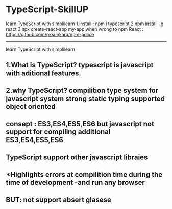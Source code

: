 # TypeScript-SkillUP
learn TypeScript  with simplilearn
1.install : npm i typescript
2.npm install -g react
3.npx create-react-app my-app
when wrong to npm React : https://github.com/pksunkara/npm-police

------------------------------------------------------



learn TypeScript  with simplilearn

1.What is TypeScript?
            typescript is javascript with aditional features.
---------------------------------------------------
2.why TypeScript?
        compilition
        type system for javascript system
        strong static typing 
        supported object oriented
---------------------------------------------------
consept : ES3,ES4,ES5,ES6 but javascript not support for compiling  additional ES3,ES4,ES5,ES6
---------------------------------------------------
TypeScript support other javascript libraies 
---------------------------------------------------
*Highlights errors at compilition time during the time of development
-and run any browser 
---------------------------------------------------
BUT:
not support absert glasese
---------------------------------------------------

